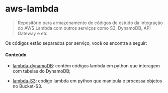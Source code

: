 # aws-lambda


> Repositório para armazenamento de códigos de estudo da integração do AWS Lambda com outros serviços como S3, DynamoDB, API Gateway e etc.

Os códigos estão separados por serviço, você os encontra a seguir:


#### Conteúdo
- [lambda-dynamoDB](https://github.com/Gustavo-RibMartins/aws-lambda/tree/main/lambda-dynamoDB "DynamoDB"): contém códigos lambda em python que interagem com tabelas do DynamoDB;

- [lambda-S3](https://github.com/Gustavo-RibMartins/aws-lambda/tree/main/lambda-S3 "S3"): código lambda em python que manipula e processa objetos no Bucket-S3.